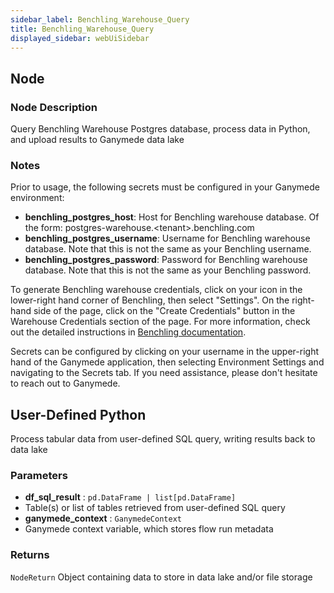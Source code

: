 ```yaml
---
sidebar_label: Benchling_Warehouse_Query
title: Benchling_Warehouse_Query
displayed_sidebar: webUiSidebar
---
```


## Node

### Node Description

Query Benchling Warehouse Postgres database, process data in Python, and upload results to Ganymede data lake

### Notes

Prior to usage, the following secrets must be configured in your Ganymede environment:

- **benchling_postgres_host**: Host for Benchling warehouse database.  Of the form: postgres-warehouse.\<tenant\>.benchling.com
- **benchling_postgres_username**: Username for Benchling warehouse database.  Note that this is not the same as your Benchling username.
- **benchling_postgres_password**: Password for Benchling warehouse database.  Note that this is not the same as your Benchling password.

To generate Benchling warehouse credentials, click on your icon in the lower-right hand corner of
Benchling, then select "Settings".  On the right-hand side of the page, click on the "Create Credentials"
button in the Warehouse Credentials section of the page.  For more information, check out the detailed instructions in
[Benchling documentation](https://help.benchling.com/hc/en-us/articles/9714802961421-Access-your-data-warehouse).

Secrets can be configured by clicking on your username in the upper-right hand of the Ganymede
application, then selecting Environment Settings and navigating to the Secrets tab.  If you need
assistance, please don't hesitate to reach out to Ganymede.

## User-Defined Python

Process tabular data from user-defined SQL query, writing results back to data lake

### Parameters

- **df_sql_result** : `pd.DataFrame | list[pd.DataFrame]`
- Table(s) or list of tables retrieved from user-defined SQL query
- **ganymede_context** : `GanymedeContext`
- Ganymede context variable, which stores flow run metadata

### Returns

`NodeReturn`
  Object containing data to store in data lake and/or file storage
